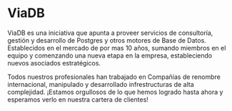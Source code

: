 # ViaDB 

ViaDB es una iniciativa que apunta a proveer servicios de consultoría, gestión 
y desarrollo de Postgres y otros motores de Base de Datos. Establecidos en el 
mercado de por mas 10 años, sumando miembros en el equipo y comenzando una nueva 
etapa en la empresa, estableciendo nuevos asociados estratégicos. 

Todos nuestros profesionales han trabajado en Compañías de renombre internacional, 
manipulado y desarrollado infrestructuras de alta complejidad. ¡Estamos orgullosos 
de lo que hemos logrado hasta ahora y esperamos verlo en nuestra cartera de clientes!
